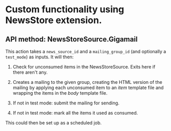 # Custom functionality using NewsStore extension.

## API method: NewsStoreSource.Gigamail

This action takes a `news_source_id` and a `mailing_group_id` (and optionally a
`test_mode`) as inputs. It will then:

1. Check for unconsumed items in the NewsStoreSource. Exits here if there aren't
   any.

2. Creates a mailing to the given group, creating the HTML version of the
   mailing by applying each unconsumed item to an *item* template file and
   wrapping the items in the *body* template file.

3. If not in test mode: submit the mailing for sending.

4. If not in test mode: mark all the items it used as consumed.

This could then be set up as a scheduled job.
